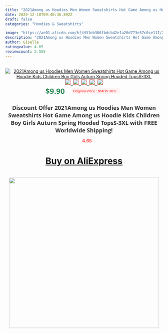 ```yaml
---
title: "2021Among us Hoodies Men Women Sweatshirts Hot Game Among us Hoodie Kids Children Boy Girls Auturn Spring Hooded TopsS-3XL"
date: 2020-12-18T09:40:36.892Z
draft: false
categories: "Hoodies & Sweatshirts"

image: "https://ae01.alicdn.com/kf/H31eb306fbdcb42e1a20d773e37c0ce11I/2021Among-us-Hoodies-Men-Women-Sweatshirts-Hot-Game-Among-us-Hoodie-Kids-Children-Boy-Girls-Auturn.jpg"
description: "2021Among us Hoodies Men Women Sweatshirts Hot Game Among us Hoodie Kids Children Boy Girls Auturn Spring Hooded TopsS-3XL"
author: Giselle
ratingvalue: 4.65
reviewcount: 2.555
---
```

<br>
<div style="text-align: center;">
<a href="https://s.click.aliexpress.com/e/_AanYk5" target="_blank" rel="nofollow noopener noreferrer"><img alt="2021Among us Hoodies Men Women Sweatshirts Hot Game Among us Hoodie Kids Children Boy Girls Auturn Spring Hooded TopsS-3XL" class="magnifier-image" src="https://ae01.alicdn.com/kf/H31eb306fbdcb42e1a20d773e37c0ce11I/2021Among-us-Hoodies-Men-Women-Sweatshirts-Hot-Game-Among-us-Hoodie-Kids-Children-Boy-Girls-Auturn.jpg_640x640.jpg">
<br>
<img style="border:1px solid salmon" src="https://ae01.alicdn.com/kf/H31eb306fbdcb42e1a20d773e37c0ce11I/2021Among-us-Hoodies-Men-Women-Sweatshirts-Hot-Game-Among-us-Hoodie-Kids-Children-Boy-Girls-Auturn.jpg_120x120.jpg">&nbsp;&nbsp;<img style="border:1px solid salmon" src="https://ae01.alicdn.com/kf/Hfca537b684cc45dea5c6a154ac47cd02d/2021Among-us-Hoodies-Men-Women-Sweatshirts-Hot-Game-Among-us-Hoodie-Kids-Children-Boy-Girls-Auturn.jpg_120x120.jpg">&nbsp;&nbsp;<img style="border:1px solid salmon" src="https://ae01.alicdn.com/kf/H210e63c372e5426da5d1107285694e27k/2021Among-us-Hoodies-Men-Women-Sweatshirts-Hot-Game-Among-us-Hoodie-Kids-Children-Boy-Girls-Auturn.jpg_120x120.jpg">&nbsp;&nbsp;<img style="border:1px solid salmon" src="https://ae01.alicdn.com/kf/Hf6c321da9f544ba38087b8e0c79dc865a/2021Among-us-Hoodies-Men-Women-Sweatshirts-Hot-Game-Among-us-Hoodie-Kids-Children-Boy-Girls-Auturn.jpg_120x120.jpg">&nbsp;&nbsp;<img style="border:1px solid salmon" src="https://ae01.alicdn.com/kf/H9fd20d3d9af04c5289df607590519bcab/2021Among-us-Hoodies-Men-Women-Sweatshirts-Hot-Game-Among-us-Hoodie-Kids-Children-Boy-Girls-Auturn.jpg_120x120.jpg"></a></div><br0>
<div style="text-align: center;"><span style="background-color: white; border: 0px; box-sizing: border-box; color: seagreen; display: inline-block; font-family: &quot;open sans&quot; , &quot;arial&quot; , &quot;helvetica&quot; , sans-serif , &quot;heiti&quot;; font-size: 24px; font-stretch: inherit; font-weight: 700; line-height: inherit; margin: 0px 10px 0px 0px; padding: 0px; vertical-align: middle;">$9.90 </span>
<span style="background: rgb(255 , 241 , 241); border-radius: 3px; border: 0px; box-sizing: border-box; color: #ff4747; display: inline-block; font-family: inherit; font-size: 12px; font-stretch: inherit; font-style: inherit; font-variant: inherit; font-weight: 600; line-height: inherit; margin: 0px; padding: 2px 5px; transform: scale(0.9); vertical-align: middle;">Original Price : <b style="text-decoration: line-through;">$14.15 </b> 30%&nbsp;&nbsp;</span></div>
<h1 style="color: #333333; display: inline-block; font-family: &quot;open sans&quot; , &quot;arial&quot; , &quot;helvetica&quot; , sans-serif , &quot;heiti&quot;; font-size: 18px; font-stretch: inherit; font-weight: 700; text-align: center;">Discount Offer 2021Among us Hoodies Men Women Sweatshirts Hot Game Among us Hoodie Kids Children Boy Girls Auturn Spring Hooded TopsS-3XL with FREE Worldwide Shipping!</h1>
<div style="color: #ff4747; text-align: center;">
<img src="https://4.bp.blogspot.com/-M0ZcTcb-5uY/XleCXlxnR4I/AAAAAAAAAEc/OrjgMkXV1oMQFaCRZj5HQwOCBcu3w1FegCPcBGAYYCw/s1600/star.png" style="height: 15px;">&nbsp;<b>4.65</b></div>
<div class="button_cont" align="center"><a class="buynow_a" href="https://s.click.aliexpress.com/e/_AanYk5" target="_blank" rel="nofollow noopener noreferrer"><H1>Buy on AliExpress</H1></a></div><br>
<div class="separator" style="clear: both; text-align: center;">
<img src="https://lh3.googleusercontent.com/-pTy5HemUv9M/XlePHvY0dAI/AAAAAAAAAE4/0nX5iRUoIWY8eMW9Dpxeirr157OZliDIgCLcBGAsYHQ/s1600/badge.gif" width="480">
</div>
